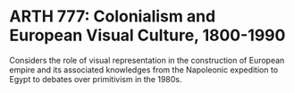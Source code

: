 # ARTH 777: Colonialism and European Visual Culture, 1800-1990

Considers the role of visual representation in the construction of European empire and its associated knowledges from the Napoleonic expedition to Egypt to debates over primitivism in the 1980s.
